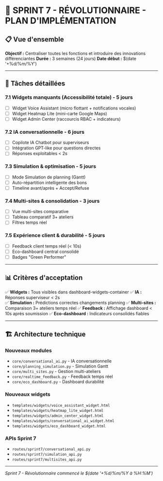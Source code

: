 # 🚀 SPRINT 7 - RÉVOLUTIONNAIRE - PLAN D'IMPLÉMENTATION

## 📋 Vue d'ensemble

**Objectif :** Centraliser toutes les fonctions et introduire des innovations différenciantes
**Durée :** 3 semaines (24 jours)
**Date début :** $(date '+%d/%m/%Y')

---

## 🎯 Tâches détaillées

### 7.1 Widgets manquants (Accessibilité totale) - 5 jours
- [ ] Widget Voice Assistant (micro flottant + notifications vocales)
- [ ] Widget Heatmap Lite (mini-carte Google Maps)
- [ ] Widget Admin Center (raccourcis RBAC + indicateurs)

### 7.2 IA conversationnelle - 6 jours
- [ ] Copilote IA Chatbot pour superviseurs
- [ ] Intégration GPT-like pour questions directes
- [ ] Réponses exploitables < 2s

### 7.3 Simulation & optimisation - 5 jours
- [ ] Mode Simulation de planning (Gantt)
- [ ] Auto-répartition intelligente des bons
- [ ] Timeline avant/après + Accept/Refuse

### 7.4 Multi-sites & consolidation - 3 jours
- [ ] Vue multi-sites comparative
- [ ] Tableau comparatif 3+ ateliers
- [ ] Filtres temps réel

### 7.5 Expérience client & durabilité - 5 jours
- [ ] Feedback client temps réel (< 10s)
- [ ] Eco-dashboard central consolidé
- [ ] Badges "Green Performer"

---

## 📊 Critères d'acceptation

✅ **Widgets :** Tous visibles dans dashboard-widgets-container
✅ **IA :** Réponses superviseur < 2s  
✅ **Simulation :** Prédictions correctes changements planning
✅ **Multi-sites :** Comparaison 3+ ateliers temps réel
✅ **Feedback :** Affichage dashboard < 10s après soumission
✅ **Eco-dashboard :** Indicateurs consolidés fiables

---

## 🏗️ Architecture technique

### Nouveaux modules
- `core/conversational_ai.py` - IA conversationnelle
- `core/planning_simulation.py` - Simulation Gantt
- `core/multi_sites.py` - Gestion multi-ateliers
- `core/realtime_feedback.py` - Feedback temps réel
- `core/eco_dashboard.py` - Dashboard durabilité

### Nouveaux widgets
- `templates/widgets/voice_assistant_widget.html`
- `templates/widgets/heatmap_lite_widget.html`
- `templates/widgets/admin_center_widget.html`
- `templates/widgets/conversational_ai_widget.html`
- `templates/widgets/eco_dashboard_widget.html`

### APIs Sprint 7
- `routes/sprint7/conversational_api.py`
- `routes/sprint7/simulation_api.py`
- `routes/sprint7/multisites_api.py`

---

*Sprint 7 - Révolutionnaire commencé le $(date '+%d/%m/%Y à %H:%M')*
